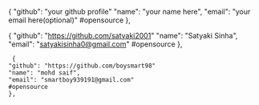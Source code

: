 {
    "github": "your github profile" 
    "name": "your name here",
    "email": "your email here(optional)"
    #opensource
    },
    
   { 
    "github": "https://github.com/satyaki2001"
    "name": "Satyaki Sinha", 
    "email": "satyakisinha0@gmail.com"
    #opensource 
    },
  
     { 
    "github": "https://github.com/boysmart98"
    "name": "mohd saif", 
    "email": "smartboy939191@gmail.com"
    #opensource 
    },
